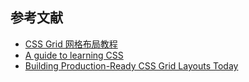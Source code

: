 ## 参考文献

- [CSS Grid 网格布局教程](https://www.ruanyifeng.com/blog/2019/03/grid-layout-tutorial.html)
- [A guide to learning CSS](http://learncssgrid.com/)
- [Building Production-Ready CSS Grid Layouts Today](https://www.smashingmagazine.com/2017/06/building-production-ready-css-grid-layout)
